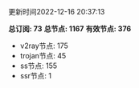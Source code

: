 更新时间2022-12-16 20:37:13

**总订阅: 73**
**总节点: 1167**
**有效节点: 376**
- v2ray节点: 175
- trojan节点: 45
- ss节点: 155
- ssr节点: 1
